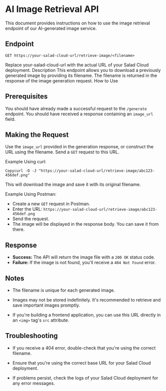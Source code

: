 # AI Image Retrieval API

This document provides instructions on how to use the image retrieval endpoint of our AI-generated image service.

## Endpoint

```
GET https://your-salad-cloud-url/retrieve-image/<filename>
```

Replace your-salad-cloud-url with the actual URL of your Salad Cloud deployment.
Description
This endpoint allows you to download a previously generated image by providing its filename. The filename is returned in the response of the image generation request.
How to Use

## Prerequisites

You should have already made a successful request to the  ``/generate`` endpoint.
You should have received a response containing an ``image_url`` field.


## Making the Request

Use the ``image_url`` provided in the generation response, or construct the URL using the filename.
Send a ``GET`` request to this URL.


Example Using curl:

```
Copycurl -O -J "https://your-salad-cloud-url/retrieve-image/abc123-456def.png"
```

This will download the image and save it with its original filename.

Example Using Postman:

- Create a new ``GET`` request in Postman.
- Enter the URL: ```https://your-salad-cloud-url/retrieve-image/abc123-456def.png```
- Send the request.
- The image will be displayed in the response body. You can save it from there.


## Response

- **Success:** The API will return the image file with a ``200 OK`` status code.
- **Failure:** If the image is not found, you'll receive a ``404 Not Found`` error.

## Notes

- The filename is unique for each generated image.
  
- Images may not be stored indefinitely. It's recommended to retrieve and save important images promptly.
  
- If you're building a frontend application, you can use this URL directly in an ``<img>`` tag's ``src`` attribute.

## Troubleshooting

- If you receive a 404 error, double-check that you're using the correct filename.
  
- Ensure that you're using the correct base URL for your Salad Cloud deployment.
  
- If problems persist, check the logs of your Salad Cloud deployment for any error messages.